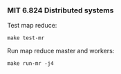 ### MIT 6.824 Distributed systems  

Test map reduce:  
```
make test-mr
```  

Run map reduce master and workers:  
```
make run-mr -j4
```  
